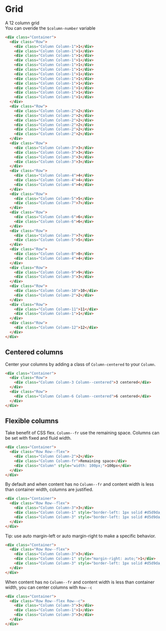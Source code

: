 # Grid

A 12 column grid <br/>
You can overide the `$column-number` variable

```html
<div class="Container">
  <div class="Row">
    <div class="Column Column-1">1</div>
    <div class="Column Column-1">1</div>
    <div class="Column Column-1">1</div>
    <div class="Column Column-1">1</div>
    <div class="Column Column-1">1</div>
    <div class="Column Column-1">1</div>
    <div class="Column Column-1">1</div>
    <div class="Column Column-1">1</div>
    <div class="Column Column-1">1</div>
    <div class="Column Column-1">1</div>
    <div class="Column Column-1">1</div>
    <div class="Column Column-1">1</div>
  </div>
  <div class="Row">
    <div class="Column Column-2">2</div>
    <div class="Column Column-2">2</div>
    <div class="Column Column-2">2</div>
    <div class="Column Column-2">2</div>
    <div class="Column Column-2">2</div>
    <div class="Column Column-2">2</div>
  </div>
  <div class="Row">
    <div class="Column Column-3">3</div>
    <div class="Column Column-3">3</div>
    <div class="Column Column-3">3</div>
    <div class="Column Column-3">3</div>
  </div>
  <div class="Row">
    <div class="Column Column-4">4</div>
    <div class="Column Column-4">4</div>
    <div class="Column Column-4">4</div>
  </div>
  <div class="Row">
    <div class="Column Column-5">5</div>
    <div class="Column Column-7">7</div>
  </div>
  <div class="Row">
    <div class="Column Column-6">6</div>
    <div class="Column Column-6">6</div>
  </div>
  <div class="Row">
    <div class="Column Column-7">7</div>
    <div class="Column Column-5">5</div>
  </div>
  <div class="Row">
    <div class="Column Column-8">8</div>
    <div class="Column Column-4">4</div>
  </div>
  <div class="Row">
    <div class="Column Column-9">9</div>
    <div class="Column Column-3">3</div>
  </div>
  <div class="Row">
    <div class="Column Column-10">10</div>
    <div class="Column Column-2">2</div>
  </div>
  <div class="Row">
    <div class="Column Column-11">11</div>
    <div class="Column Column-1">1</div>
  </div>
  <div class="Row">
    <div class="Column Column-12">12</div>
  </div>
</div>
```

## Centered columns

Center your columns by adding a class of `Column-centered` to your `Column`.

```html
<div class="Container">
  <div class="Row">
    <div class="Column Column-3 Column--centered">3 centered</div>
  </div>
  <div class="Row">
    <div class="Column Column-6 Column--centered">6 centered</div>
  </div>
</div>
```

## Flexible columns

Take benefit of CSS flex. `Column--fr` use the remaining space. Columns can be set with fixed and fluid width.
```html
<div class="Container">
  <div class="Row Row--flex">
    <div class="Column Column-2">2</div>
    <div class="Column Column-fr">Remaining space</div>
    <div class="Column" style="width: 100px;">100px</div>
  </div>
</div>
```

By default and when content has no `Column--fr` and content width is less than container width, columns are justified.
```html
<div class="Container">
  <div class="Row Row--flex">
    <div class="Column Column-3">3</div>
    <div class="Column Column-1" style="border-left: 1px solid #d5d9da;">1</div>
    <div class="Column Column-3" style="border-left: 1px solid #d5d9da;">3</div>
  </div>
</div>
```

Tip: use auto margin-left or auto margin-right to make a specific behavior.
```html
<div class="Container">
  <div class="Row Row--flex">
    <div class="Column Column-3">3</div>
    <div class="Column Column-1" style="margin-right: auto;">1</div>
    <div class="Column Column-3" style="border-left: 1px solid #d5d9da;">3</div>
  </div>
</div>
```

When content has no `Column--fr` and content width is less than container width, you can center columns with `Row--c`
```html
<div class="Container">
  <div class="Row Row--flex Row--c">
    <div class="Column Column-3">3</div>
    <div class="Column Column-1">1</div>
    <div class="Column Column-3">3</div>
  </div>
</div>
```
